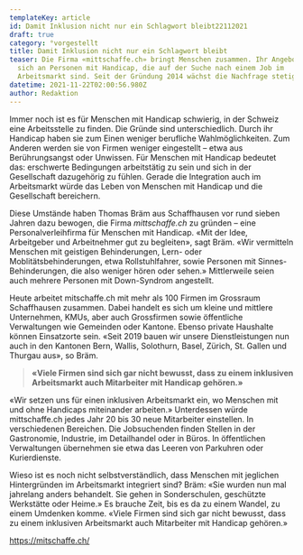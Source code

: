 ```yaml
---
templateKey: article
id: Damit Inklusion nicht nur ein Schlagwort bleibt22112021
draft: true
category: °vorgestellt
title: Damit Inklusion nicht nur ein Schlagwort bleibt
teaser: Die Firma «mittschaffe.ch» bringt Menschen zusammen. Ihr Angebot richtet
  sich an Personen mit Handicap, die auf der Suche nach einem Job im
  Arbeitsmarkt sind. Seit der Gründung 2014 wächst die Nachfrage stetig.
datetime: 2021-11-22T02:00:56.980Z
author: Redaktion
---
```

Immer noch ist es für Menschen mit Handicap schwierig, in der Schweiz eine Arbeitsstelle zu finden. Die Gründe sind unterschiedlich. Durch ihr Handicap haben sie zum Einen weniger berufliche Wahlmöglichkeiten. Zum Anderen werden sie von Firmen weniger eingestellt – etwa aus Berührungsangst oder Unwissen. Für Menschen mit Handicap bedeutet das: erschwerte Bedingungen arbeitstätig zu sein und sich in der Gesellschaft dazugehörig zu fühlen. Gerade die Integration auch im Arbeitsmarkt würde das Leben von Menschen mit Handicap und die Gesellschaft bereichern.

Diese Umstände haben Thomas Bräm aus Schaffhausen vor rund sieben Jahren dazu bewogen, die Firma *mittschaffe.ch* zu gründen – eine Personalverleihfirma für Menschen mit Handicap. «Mit der Idee, Arbeitgeber und Arbeitnehmer gut zu begleiten», sagt Bräm. «Wir vermitteln Menschen mit geistigen Behinderungen, Lern- oder Moblitätsbehinderungen, etwa Rollstuhlfahrer, sowie Personen mit Sinnes-Behinderungen, die also weniger hören oder sehen.» Mittlerweile seien auch mehrere Personen mit Down-Syndrom angestellt.

Heute arbeitet mitschaffe.ch mit mehr als 100 Firmen im Grossraum Schaffhausen zusammen. Dabei handelt es sich um kleine und mittlere Unternehmen, KMUs, aber auch Grossfirmen sowie öffentliche Verwaltungen wie Gemeinden oder Kantone. Ebenso private Haushalte können Einsatzorte sein. «Seit 2019 bauen wir unsere Dienstleistungen nun auch in den Kantonen Bern, Wallis, Solothurn, Basel, Zürich, St. Gallen und Thurgau aus», so Bräm.

> **«Viele Firmen sind sich gar nicht bewusst, dass zu einem inklusiven Arbeitsmarkt auch Mitarbeiter mit Handicap gehören.»**

«Wir setzen uns für einen inklusiven Arbeitsmarkt ein, wo Menschen mit und ohne Handicaps miteinander arbeiten.» Unterdessen würde mittschaffe.ch jedes Jahr 20 bis 30 neue Mitarbeiter einstellen. In verschiedenen Bereichen. Die Jobsuchenden finden Stellen in der Gastronomie, Industrie, im Detailhandel oder in Büros. In öffentlichen Verwaltungen übernehmen sie etwa das Leeren von Parkuhren oder Kurierdienste.

Wieso ist es noch nicht selbstverständlich, dass Menschen mit jeglichen Hintergründen im Arbeitsmarkt integriert sind? Bräm: «Sie wurden nun mal jahrelang anders behandelt. Sie gehen in Sonderschulen, geschützte Werkstätte oder Heime.» Es brauche Zeit, bis es da zu einem Wandel, zu einem Umdenken komme. «Viele Firmen sind sich gar nicht bewusst, dass zu einem inklusiven Arbeitsmarkt auch Mitarbeiter mit Handicap gehören.» 

<https://mitschaffe.ch/>